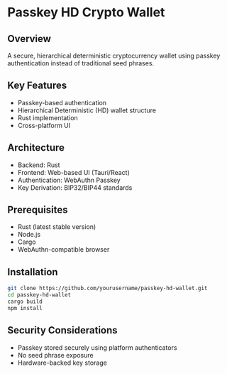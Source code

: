# Passkey HD Crypto Wallet

## Overview
A secure, hierarchical deterministic cryptocurrency wallet using passkey authentication instead of traditional seed phrases.

## Key Features
- Passkey-based authentication
- Hierarchical Deterministic (HD) wallet structure
- Rust implementation
- Cross-platform UI

## Architecture
- Backend: Rust
- Frontend: Web-based UI (Tauri/React)
- Authentication: WebAuthn Passkey 
- Key Derivation: BIP32/BIP44 standards

## Prerequisites
- Rust (latest stable version)
- Node.js
- Cargo
- WebAuthn-compatible browser

## Installation
```bash
git clone https://github.com/yourusername/passkey-hd-wallet.git
cd passkey-hd-wallet
cargo build
npm install
```



## Security Considerations
- Passkey stored securely using platform authenticators
- No seed phrase exposure
- Hardware-backed key storage
